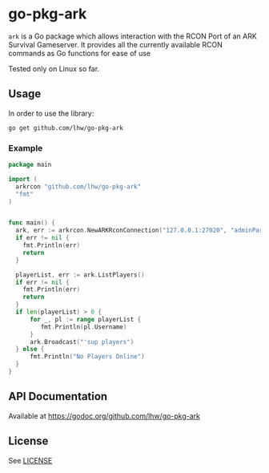 # go-pkg-ark

`ark` is a Go package which allows interaction with the RCON Port of an ARK Survival Gameserver.
It provides all the currently available RCON commands as Go functions for ease of use

Tested only on Linux so far.

## Usage
In order to use the library:

```golang
go get github.com/lhw/go-pkg-ark
```

### Example

```go
package main

import (
  arkrcon "github.com/lhw/go-pkg-ark"
  "fmt"
)


func main() {
  ark, err := arkrcon.NewARKRconConnection("127.0.0.1:27020", "adminPassword")
  if err != nil {
    fmt.Println(err)
    return
  }

  playerList, err := ark.ListPlayers()
  if err != nil {
    fmt.Println(err)
    return
  }
  if len(playerList) > 0 {
	  for _, pl := range playerList {
		 fmt.Println(pl.Username)
	  }
	  ark.Broadcast("'sup players")
  } else {
	  fmt.Println("No Players Online")
  }
}
```

## API Documentation

Available at https://godoc.org/github.com/lhw/go-pkg-ark

## License

See [LICENSE](../blob/master/LICENSE)
